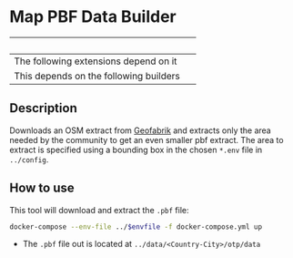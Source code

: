 # Map PBF Data Builder

| &nbsp;                                 | &nbsp; |
| -------------------------------------- | ------ |
| The following extensions depend on it  |        |
| This depends on the following builders |        |

## Description

Downloads an OSM extract from [Geofabrik](https://geofabrik.de) and extracts only the area needed by the community to get an even smaller pbf extract. The area to extract is specified using a bounding box in the chosen `*.env` file in `../config`.

## How to use

This tool will download and extract the `.pbf` file:

```bash
docker-compose --env-file ../$envfile -f docker-compose.yml up
```

- The `.pbf` file out is located at `../data/<Country-City>/otp/data`
